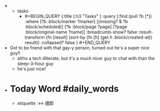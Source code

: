 -
	- tasks
		- #+BEGIN_QUERY
		  {:title [:h3 "Tasks" ]
		  :query [:find (pull ?b [*])
		  :where
		    [?b :block/marker ?marker]
		    [(missing? $ ?b :block/scheduled)]
		    [?b :block/page ?page]
		    [?page :block/original-name ?name]]
		  :breadcumb-show? false
		  :result-transform (fn [result]
		  (sort-by (fn [h]
		  (get h :block/created-at)) result))
		  :collapsed? false
		  }
		  #+END_QUERY
- Got to be friend with that gay-y person, turned out he's a super nice guy!!
	- altho a tech illiterate, but it's a _much_ nicer guy to chat with than the sleep-3-hour guy
	- he's just nice!
- # Today Word #daily_words
	- etiquette :<-> 禮節